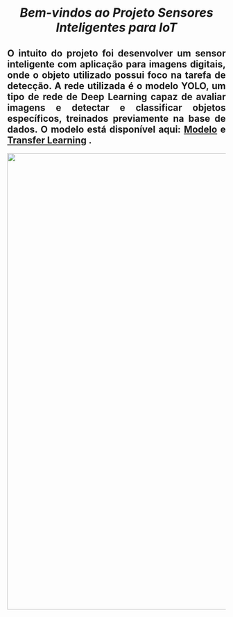 <span align="center">

#  *Bem-vindos ao Projeto Sensores Inteligentes para IoT*
 
</span>

<span align="justify">

## O intuito do projeto foi desenvolver um sensor inteligente com aplicação para imagens digitais, onde o objeto utilizado possui foco na tarefa de detecção. A rede utilizada é o modelo YOLO, um tipo de rede de Deep Learning capaz de avaliar imagens e detectar e classificar objetos específicos, treinados previamente na base de dados. O modelo está disponível aqui: [Modelo](https://colab.research.google.com/github/aissam-out/YOLO/blob/master/YOLO_ImageAI_video.ipynb) e [Transfer Learning](https://colab.research.google.com/github/tensorflow/docs/blob/master/site/en/tutorials/images/transfer_learning.ipynb) .

</span>

<div align="center">
<img src="https://master.org.br/wp-content/uploads/2022/02/iot-na-industria.jpg" width="1050px" />
</div>
